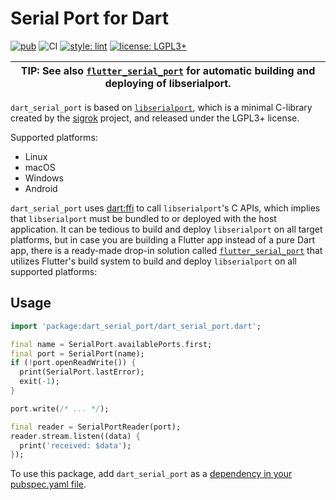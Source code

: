 # Serial Port for Dart

[![pub](https://img.shields.io/pub/v/dart_serial_port.svg)](https://pub.dev/packages/dart_serial_port)
![CI](https://github.com/jpnurmi/dart_serial_port/workflows/CI/badge.svg)
[![style: lint](https://img.shields.io/badge/style-lint-4BC0F5.svg)](https://pub.dev/packages/lint)
[![license: LGPL3+](https://img.shields.io/badge/license-LGPL3+-magenta.svg)](https://opensource.org/licenses/LGPL-3.0)

| **TIP:** See also [`flutter_serial_port`](https://github.com/jpnurmi/flutter_serial_port) for automatic building and deploying of libserialport. |
| --- |

`dart_serial_port` is based on [`libserialport`](https://sigrok.org/wiki/Libserialport),
which is a minimal C-library created by the [sigrok](https://sigrok.org/) project, and
released under the LGPL3+ license. 

Supported platforms:
- Linux
- macOS
- Windows
- Android

`dart_serial_port` uses [dart:ffi](https://dart.dev/guides/libraries/c-interop) to call
`libserialport`'s C APIs, which implies that `libserialport` must be bundled to or deployed
with the host application. It can be tedious to build and deploy `libserialport` on all target
platforms, but in case you are building a Flutter app instead of a pure Dart app, there is
a ready-made drop-in solution called [`flutter_serial_port`](https://github.com/jpnurmi/flutter_serial_port)
that utilizes Flutter's build system to build and deploy `libserialport` on all supported platforms:

## Usage

```dart
import 'package:dart_serial_port/dart_serial_port.dart';

final name = SerialPort.availablePorts.first;
final port = SerialPort(name);
if (!port.openReadWrite()) {
  print(SerialPort.lastError);
  exit(-1);
}

port.write(/* ... */);

final reader = SerialPortReader(port);
reader.stream.listen((data) {
  print('received: $data');
});
```

To use this package, add `dart_serial_port` as a [dependency in your pubspec.yaml file](https://dart.dev/tools/pub/dependencies).
